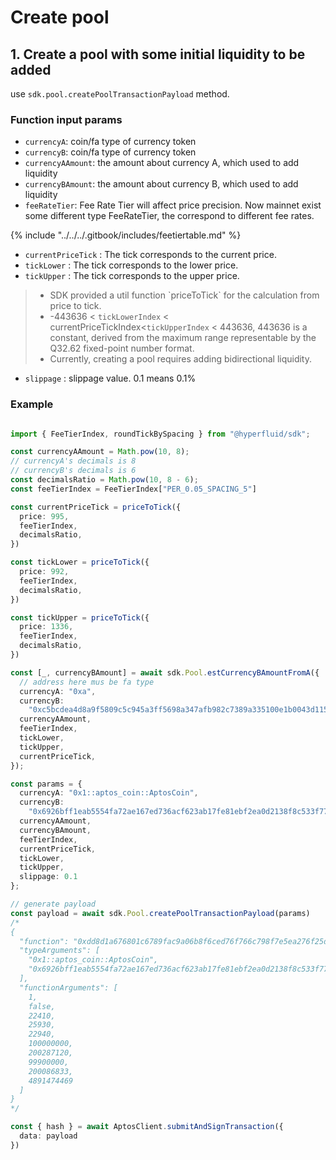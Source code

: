 # Create pool

## 1. Create a pool with some initial liquidity to be added

use `sdk.pool.createPoolTransactionPayload` method.

### Function input params

* `currencyA`:  coin/fa type of currency token
* `currencyB`:  coin/fa type of currency token
* `currencyAAmount`: the amount about currency A, which used to add liquidity
* `currencyBAmount`: the amount about currency B, which used to add liquidity
* `feeRateTier`: Fee Rate Tier will affect price precision. Now mainnet exist some different type FeeRateTier, the correspond to different fee rates.

{% include "../../../.gitbook/includes/feetiertable.md" %}

* `currentPriceTick` :  The tick corresponds to the current price.
* `tickLower` :  The tick corresponds to the lower price.
* `tickUpper` :  The tick corresponds to the upper price.

> - SDK provided a util function \`priceToTick\` for the calculation from price to tick.
> - -443636 < `tickLowerIndex` < currentPriceTickIndex<`tickUpperIndex` < 443636, 443636 is a constant, derived from the maximum range representable by the Q32.62 fixed-point number format.
> - Currently, creating a pool requires adding bidirectional liquidity.

* `slippage` :  slippage value. 0.1 means 0.1%

### Example

```typescript

import { FeeTierIndex, roundTickBySpacing } from "@hyperfluid/sdk";

const currencyAAmount = Math.pow(10, 8);
// currencyA's decimals is 8
// currencyB's decimals is 6
const decimalsRatio = Math.pow(10, 8 - 6);
const feeTierIndex = FeeTierIndex["PER_0.05_SPACING_5"]

const currentPriceTick = priceToTick({
  price: 995,
  feeTierIndex,
  decimalsRatio,
})

const tickLower = priceToTick({
  price: 992,
  feeTierIndex,
  decimalsRatio,
})

const tickUpper = priceToTick({
  price: 1336,
  feeTierIndex,
  decimalsRatio,
})

const [_, currencyBAmount] = await sdk.Pool.estCurrencyBAmountFromA({
  // address here mus be fa type
  currencyA: "0xa",
  currencyB:
    "0xc5bcdea4d8a9f5809c5c945a3ff5698a347afb982c7389a335100e1b0043d115",
  currencyAAmount,
  feeTierIndex,
  tickLower,
  tickUpper,
  currentPriceTick,
});

const params = {
  currencyA: "0x1::aptos_coin::AptosCoin",
  currencyB:
    "0x6926bff1eab5554fa72ae167ed736acf623ab17fe81ebf2ea0d2138f8c533f77::type::T",
  currencyAAmount,
  currencyBAmount,
  feeTierIndex,
  currentPriceTick,
  tickLower,
  tickUpper,
  slippage: 0.1
};

// generate payload
const payload = await sdk.Pool.createPoolTransactionPayload(params)
/*
{
  "function": "0xdd8d1a676801c6789fac9a06b8f6ced76f766c798f7e5ea276f25d80b9aa0af0::router_adapter::create_liquidity_both_coin_entry",
  "typeArguments": [
    "0x1::aptos_coin::AptosCoin",
    "0x6926bff1eab5554fa72ae167ed736acf623ab17fe81ebf2ea0d2138f8c533f77::type::T"
  ],
  "functionArguments": [
    1,
    false,
    22410,
    25930,
    22940,
    100000000,
    200287120,
    99900000,
    200086833,
    4891474469
  ]
}
*/

const { hash } = await AptosClient.submitAndSignTransaction({
  data: payload
})
```






